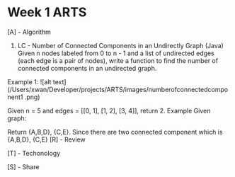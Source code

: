 # Week 1 ARTS
[A] - Algorithm
1. LC - Number of Connected Components in an Undirectly Graph (Java)
Given n nodes labeled from 0 to n - 1 and a list of undirected edges (each edge is a pair of nodes), write a function to find the number of connected components in an undirected graph.

Example 1:
![alt text](/Users/xwan/Developer/projects/ARTS/images/numberofconnectedcomponent1
.png)

Given n = 5 and edges = [[0, 1], [1, 2], [3, 4]], return 2.
Example
Given graph:

Return {A,B,D}, {C,E}. Since there are two connected component which is {A,B,D}, {C,E}
[R] - Review

[T] - Techonology

[S] - Share


